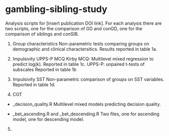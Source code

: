 # gambling-sibling-study

Analysis scripts for [insert publication DOI link].
For each analysis there are two scripts, one for the comparison of GD and conGD, one for the comparison of siblings and conSIB.

1. Group characteristics
Non-parametric tests comparing groups on demographic and clinical charactersitics. Results reported in table 1a.

2. Impulsivity UPPS-P MCQ
Kirby MCQ: Multilevel mixed regression to predict log(k). Reported in table 1c.
UPPS-P: unpaired t-tests of subscales Reported in table 1b

3. Impulsivity SST
Non-parametric comparison of groups on SST variables. Reported in table 1d.

4. CGT
- _decision_quality.R
Multilevel mixed models predicting decision quality. 

- _bet_ascending.R and _bet_descending.R
Two files, one for ascending model, one for descending model. 

5.
